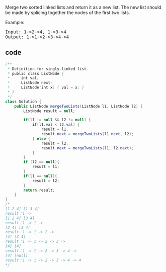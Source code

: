 Merge two sorted linked lists and return it as a new list. The new list should be made by splicing together the nodes of the first two lists.

Example:
<pre>
Input: 1->2->4, 1->3->4
Output: 1->1->2->3->4->4
</pre>

## code
```java
/**
 * Definition for singly-linked list.
 * public class ListNode {
 *     int val;
 *     ListNode next;
 *     ListNode(int x) { val = x; }
 * }
 */
class Solution {
    public ListNode mergeTwoLists(ListNode l1, ListNode l2) {
        ListNode result = null;

        if(l1 != null && l2 != null) {
            if(l1.val < l2.val) {
                result = l1;
                result.next = mergeTwoLists(l1.next, l2);
            } else {
                result = l2;
                result.next = mergeTwoLists(l1, l2.next);
            }
        }
        if (l2 == null){
            result = l1;
        }
        if(l1 == null){
            result = l2;
        }
        return result;
    } 
}
/*
[1 2 4] [1 3 4]
result：1 ->
[1 2 4] [3 4]
result：1 -> 1 ->
[2 4] [3 4]
result：1 -> 1 -> 2 ->
[4] [3 4]
result：1 -> 1 -> 2 -> 3 ->
[4] [4]
result：1 -> 1 -> 2 -> 3 -> 4 ->
[4] [null]
result：1 -> 1 -> 2 -> 3 -> 4 -> 4
*/
```
